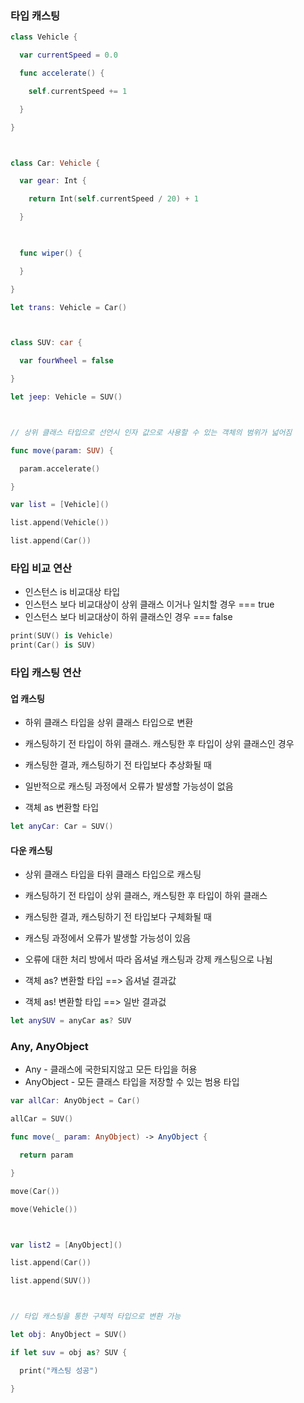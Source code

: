 ### 타입 캐스팅

```swift
class Vehicle {

  var currentSpeed = 0.0

  func accelerate() {

​    self.currentSpeed += 1

  }

}



class Car: Vehicle {

  var gear: Int {

​    return Int(self.currentSpeed / 20) + 1

  }

   

  func wiper() {

  }

}

let trans: Vehicle = Car()



class SUV: car {

  var fourWheel = false

}

let jeep: Vehicle = SUV()



// 상위 클래스 타입으로 선언시 인자 값으로 사용할 수 있는 객체의 범위가 넓어짐

func move(param: SUV) {

  param.accelerate()

}

var list = [Vehicle]()

list.append(Vehicle())

list.append(Car())
```



### 타입 비교 연산

- 인스턴스 is 비교대상 타입
- 인스턴스 보다 비교대상이 상위 클래스 이거나 일치할 경우 === true
- 인스턴스 보다 비교대상이 하위 클래스인 경우 === false

```swift
print(SUV() is Vehicle)
print(Car() is SUV)
```



### 타입 캐스팅 연산

#### 업 캐스팅

- 하위 클래스 타입을 상위 클래스 타입으로 변환

- 캐스팅하기 전 타입이 하위 클래스. 캐스팅한 후 타입이 상위 클래스인 경우

- 캐스팅한 결과, 캐스팅하기 전 타입보다 추상화될 때

- 일반적으로 캐스팅 과정에서 오류가 발생할 가능성이 없음
- 객체 as 변환할 타입

```swift
let anyCar: Car = SUV()
```



#### 다운 캐스팅

- 상위 클래스 타입을 타위 클래스 타입으로 캐스팅

- 캐스팅하기 전 타입이 상위 클래스, 캐스팅한 후 타입이 하위 클래스

- 캐스팅한 결과, 캐스팅하기 전 타입보다 구체화될 때

- 캐스팅 과정에서 오류가 발생할 가능성이 있음

- 오류에 대한 처리 방에서 따라 옵셔널 캐스팅과 강제 캐스팅으로 나뉨
- 객체 as? 변환할 타입 ==> 옵셔널 결과값
- 객체 as! 변환할 타입 ==> 일반 결과겂

```swift
let anySUV = anyCar as? SUV
```



### Any, AnyObject

- Any - 클래스에 국한되지않고 모든 타입을 허용
- AnyObject - 모든 클래스 타입을 저장할 수 있는 범용 타입

```swift
var allCar: AnyObject = Car()

allCar = SUV()

func move(_ param: AnyObject) -> AnyObject {

  return param

}

move(Car())

move(Vehicle())



var list2 = [AnyObject]()

list.append(Car())

list.append(SUV())



// 타입 캐스팅을 통한 구체적 타입으로 변환 가능

let obj: AnyObject = SUV()

if let suv = obj as? SUV {

  print("캐스팅 성공")

}
```

